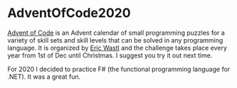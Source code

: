 # AdventOfCode2020

[Advent of Code](https://adventofcode.com/) is an Advent calendar of small programming puzzles for a variety of skill sets and skill levels that can be solved in any programming language. It is organized by [Eric Wastl](http://was.tl/) and the challenge takes place every year from 1st of Dec until Christmas. I suggest you try it out next time.

For 2020 I decided to practice F# (the functional programming language for .NET). It was a great fun.
